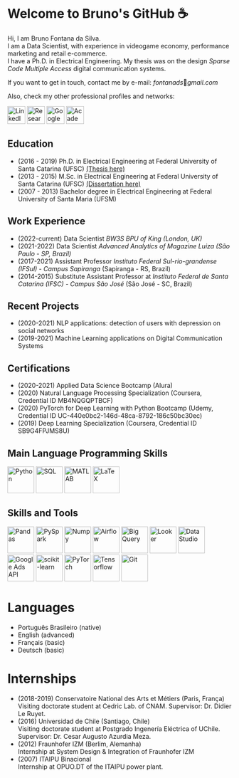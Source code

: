 # Welcome to Bruno's GitHub :coffee: 

<!--
**fontanads/fontanads** is a ✨ _special_ ✨ repository because its `README.md` (this file) appears on your GitHub profile.

Here are some ideas to get you started:

- 🔭 I’m currently working on ...
- 🌱 I’m currently learning ...
- 👯 I’m looking to collaborate on ...
- 🤔 I’m looking for help with ...
- 💬 Ask me about ...
- 📫 How to reach me: ...
- 😄 Pronouns: ...
- ⚡ Fun fact: ...
-->

Hi, I am Bruno Fontana da Silva.  
I am a Data Scientist, with experience in videogame economy, performance marketing and retail e-commerce.  
I have a Ph.D. in Electrical Engineering. My thesis was on the design _Sparse Code Multiple Access_ digital communication systems.  
<!--
Currently, I am taking courses on Machine Learning and _Natural Language Processing_ to develop new R&D projects in these fields.  
At the moment, I am also an assistant professor at [Instituto Federal Sul-rio-grandense (IFsul) - Campus Sapiranga](http://www.sapiranga.ifsul.edu.br/).
At the moment, I am a Data Scientist for the Advanced Analytics Team of Magazine Luiza.
-->

If you want to get in touch, contact me by e-mail: _fontanads_:e-mail:_gmail.com_

Also, check my other professional profiles and networks:  

<div>
<a href="https://www.linkedin.com/in/fontanads" target="_blank">
<img src="https://cdn.jsdelivr.net/gh/devicons/devicon/icons/linkedin/linkedin-original.svg" alt="LinkedIn" target="_blank" height="40px"></a>


<a href="https://www.researchgate.net/profile/Bruno_Fontana" target="_blank">
<img src="https://upload.wikimedia.org/wikipedia/commons/5/5e/ResearchGate_icon_SVG.svg" alt="Research Gate" target="_blank" height="40px"></a>


<a href="https://scholar.google.com.br/citations?user=vAY4olUAAAAJ&hl=en" target="_blank">
<img src="https://upload.wikimedia.org/wikipedia/commons/c/c7/Google_Scholar_logo.svg" alt="Google Scholar" target="_blank" height="40px"></a>


<a href="http://lattes.cnpq.br/0704140512805010" target="_blank">
<img src="http://ole.uff.br/wp-content/uploads/sites/549/2020/10/9e287-logo-lattes-300x300.png" alt="Academic CV Lattes" target="_blank" height="40px"></a>
<div>

## Education

- (2016 - 2019) Ph.D. in Electrical Engineering at Federal University of Santa Catarina (UFSC) [(Thesis here)](https://repositorio.ufsc.br/handle/123456789/214493)
- (2013 - 2015) M.Sc. in Electrical Engineering at Federal University of Santa Catarina (UFSC) [(Dissertation here)](https://repositorio.ufsc.br/handle/123456789/157299)
- (2007 - 2013) Bachelor degree in Electrical Engineering at Federal University of Santa Maria (UFSM)

## Work Experience

- (2022-current) Data Scientist _BW3S BPU of King (London, UK)_
- (2021-2022) Data Scientist _Advanced Analytics of Magazine Luiza (São Paulo - SP, Brazil)_
- (2017-2021) Assistant Professor _Instituto Federal Sul-rio-grandense (IFSul) - Campus Sapiranga_ (Sapiranga - RS, Brazil)
- (2014-2015) Substitute Assistant Professor at _Instituto Federal de Santa Catarina (IFSC) - Campus São José_ (São José - SC, Brazil)

## Recent Projects

- (2020-2021) NLP applications: detection of users with depression on social networks 
- (2019-2021) Machine Learning applications on Digital Communication Systems

## Certifications

- (2020-2021) Applied Data Science Bootcamp (Alura)
- (2020) Natural Language Processing Specialization (Coursera, Credential ID MB4NQGQPTBCF)
- (2020) PyTorch for Deep Learning with Python Bootcamp (Udemy, Credential ID UC-440e0bc2-146d-48ca-8792-186c50bc30ec)
- (2019) Deep Learning Specialization (Coursera, Credential ID SB9G4FPJMS8U)

## Main Language Programming Skills

<div>
<img src="https://cdn.jsdelivr.net/gh/devicons/devicon/icons/python/python-original-wordmark.svg" alt="Python" target="_blank" height="60px"/>    
<img src="https://cdn.jsdelivr.net/gh/devicons/devicon/icons/mysql/mysql-original-wordmark.svg" alt="SQL" target="_blank" height="60px"/>    
<img src="https://cdn.jsdelivr.net/gh/devicons/devicon/icons/matlab/matlab-original.svg" alt="MATLAB" target="_blank" height="60px"/>    
<img src="https://cdn.jsdelivr.net/gh/devicons/devicon/icons/latex/latex-original.svg" alt="LaTeX" target="_blank" height="60px"/>
<div>

## Skills and Tools

<div>
<img src="https://cdn.jsdelivr.net/gh/devicons/devicon/icons/pandas/pandas-original-wordmark.svg" alt="Pandas" target="_blank" height="60px"/>    
<img src="https://miro.medium.com/max/800/1*nPcdyVwgcuEZiEZiRqApug.jpeg" alt="PySpark" target="_blank" height="60px"/>    
<img src="https://cdn.jsdelivr.net/gh/devicons/devicon/icons/numpy/numpy-original-wordmark.svg" alt="Numpy" target="_blank" height="60px"/>    
<img src="https://upload.wikimedia.org/wikipedia/commons/d/de/AirflowLogo.png" alt="Airflow" target="_blank" height="60px"/>
<img src="https://www.vectorlogo.zone/logos/google_bigquery/google_bigquery-ar21.svg" alt="Big Query" target="_blank" height="60px"/>    
<img src="https://upload.wikimedia.org/wikipedia/commons/4/4c/Looker.svg" alt="Looker" target="_blank" height="60px"/>    
<img src="https://images-cdn.brightedge.com/f00000000036389/videos.brightedge.com/assets/website/product/googledatastudio-logo.png" alt="Data Studio" target="_blank" height="60px"/>    
<img src="https://upload.wikimedia.org/wikipedia/commons/c/c7/Google_Ads_logo.svg" alt="Google Ads API" target="_blank" height="60px"/>    
<img src="https://upload.wikimedia.org/wikipedia/commons/0/05/Scikit_learn_logo_small.svg" alt="scikit-learn" target="_blank" height="60px"/>   
<img src="https://cdn.jsdelivr.net/gh/devicons/devicon/icons/pytorch/pytorch-original-wordmark.svg" alt="PyTorch" target="_blank" height="60px"/>    
<img src="https://cdn.jsdelivr.net/gh/devicons/devicon/icons/tensorflow/tensorflow-original-wordmark.svg" alt="Tensorflow" target="_blank" height="60px"/>    
<img src="https://cdn.jsdelivr.net/gh/devicons/devicon/icons/git/git-original.svg" alt="Git" target="_blank" height="60px"/>

<div>

# Languages

- Português Brasileiro (native)
- English (advanced)
- Français (basic)
- Deutsch (basic)

# Internships 

- (2018-2019) Conservatoire National des Arts et Métiers (Paris, França)  
Visiting doctorate student at Cedric Lab. of CNAM. Supervisor: Dr. Didier Le Ruyet.
- (2016) Universidad de Chile (Santiago, Chile)  
Visiting doctorate student at Postgrado Ingenería Eléctrica of UChile. Supervisor: Dr. Cesar Augusto Azurdia Meza.
- (2012) Fraunhofer IZM (Berlim, Alemanha)  
Internship at System Design \& Integration of Fraunhofer IZM
- (2007) ITAIPU Binacional  
Internship at OPUO.DT of the ITAIPU power plant.
